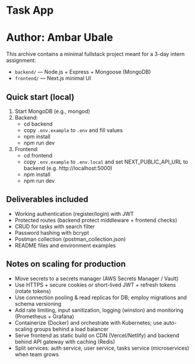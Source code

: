 # Task App

# Author: Ambar Ubale

This archive contains a minimal fullstack project meant for a 3-day intern assignment:

- `backend/` — Node.js + Express + Mongoose (MongoDB)
- `frontend/` — Next.js minimal UI

## Quick start (local)

1. Start MongoDB (e.g., mongod)
2. Backend:
   - cd backend
   - copy `.env.example` to `.env` and fill values
   - npm install
   - npm run dev
3. Frontend:
   - cd frontend
   - copy `.env.example` to `.env.local` and set NEXT_PUBLIC_API_URL to backend (e.g. http://localhost:5000)
   - npm install
   - npm run dev

## Deliverables included

- Working authentication (register/login) with JWT
- Protected routes (backend protect middleware + frontend checks)
- CRUD for tasks with search filter
- Password hashing with bcrypt
- Postman collection (postman_collection.json)
- README files and environment examples

## Notes on scaling for production

- Move secrets to a secrets manager (AWS Secrets Manager / Vault)
- Use HTTPS + secure cookies or short-lived JWT + refresh tokens (rotate tokens)
- Use connection pooling & read replicas for DB; employ migrations and schema versioning
- Add rate limiting, input sanitization, logging (winston) and monitoring (Prometheus + Grafana)
- Containerize (Docker) and orchestrate with Kubernetes; use auto-scaling groups behind a load balancer
- Serve frontend as static build on CDN (Vercel/Netlify) and backend behind API gateway with caching (Redis)
- Split services: auth service, user service, tasks service (microservices) when team grows
